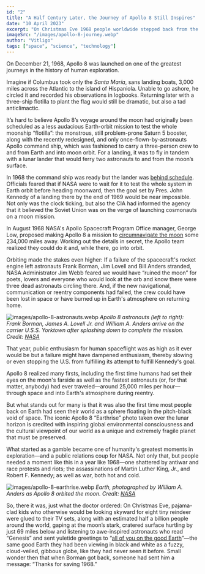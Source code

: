 ```yaml
---
id: "2"
title: "A Half Century Later, the Journey of Apollo 8 Still Inspires"
date: "10 April 2023"
excerpt: "On Christmas Eve 1968 people worldwide stepped back from the throes of crises and recognized themselves as citizens of a tiny, fragile planet"
imageSrc: "/images/apollo-8-journey.webp"
author: "Vitligo"
tags: ["space", "science", "technology"]
---
```


On December 21, 1968, Apollo 8 was launched on one of the greatest journeys in the history of human exploration.

Imagine if Columbus took only the *Santa María*, sans landing boats, 3,000 miles across the Atlantic to the island of Hispaniola. Unable to go ashore, he circled it and recorded his observations in logbooks. Returning later with a three-ship flotilla to plant the flag would still be dramatic, but also a tad anticlimactic.

It’s hard to believe Apollo 8’s voyage around the moon had originally been scheduled as a less audacious Earth-orbit mission to test the whole moonship “flotilla”: the monstrous, still problem-prone Saturn 5 booster, along with the recently redesigned, and only once-flown-by-astronauts Apollo command ship, which was fashioned to carry a three-person crew to and from Earth and into moon orbit. For a landing, it was to fly in tandem with a lunar lander that would ferry two astronauts to and from the moon’s surface.

In 1968 the command ship was ready but the lander was [behind schedule](http://history.nasa.gov/SP-4205/ch8-4.html). Officials feared that if NASA were to wait for it to test the whole system in Earth orbit before heading moonward, then the goal set by Pres. John Kennedy of a landing there by the end of 1969 would be near impossible. Not only was the clock ticking, but also the CIA had informed the agency that it believed the Soviet Union was on the verge of launching cosmonauts on a moon mission.

In August 1968 NASA's Apollo Spacecraft Program Office manager, George Low, proposed making Apollo 8 a mission to [circumnavigate the moon](http://history.nasa.gov/SP-4009/v4p2n.htm) some 234,000 miles away. Working out the details in secret, the Apollo team realized they could do it and, while there, go into orbit.

Orbiting made the stakes even higher: If a failure of the spacecraft's rocket engine left astronauts Frank Borman, Jim Lovell and Bill Anders stranded, NASA Administrator Jim Webb feared we would have “ruined the moon” for poets, lovers and everyone who would look at the orb and know there were three dead astronauts circling there. And, if the new navigational, communication or reentry components had failed, the crew could have been lost in space or have burned up in Earth's atmosphere on returning home.

![images/apollo-8-astronauts.webp](https://static.scientificamerican.com/blogs/assets/Image/S69-15737~orig.jpg)
*Apollo 8 astronauts (left to right): Frank Borman, James A. Lovell Jr. and William A. Anders arrive on the carrier U.S.S. Yorktown after splashing down to complete the mission. Credit: [NASA](https://images.nasa.gov/details-S69-15737.html)*

That year, public enthusiasm for human spaceflight was as high as it ever would be but a failure might have dampened enthusiasm, thereby slowing or even stopping the U.S. from fulfilling its attempt to fulfill Kennedy's goal.

Apollo 8 realized many firsts, including the first time humans had set their eyes on the moon's farside as well as the fastest astronauts (or, for that matter, anybody) had ever traveled—around 25,000 miles per hour—through space and into Earth's atmosphere during reentry.

But what stands out for many is that it was also the first time most people back on Earth had seen their world as a sphere floating in the pitch-black void of space. The iconic Apollo 8 “Earthrise” photo taken over the lunar horizon is credited with inspiring global environmental consciousness and the cultural viewpoint of our world as a unique and extremely fragile planet that must be preserved.

What started as a gamble became one of humanity's greatest moments in exploration—and a public relations coup for NASA. Not only that, but people needed a moment like this in a year like 1968—one shattered by antiwar and race protests and riots; the assassinations of Martin Luther King, Jr., and Robert F. Kennedy; as well as war, both hot and cold.

![images/apollo-8-earthrise.webp](https://static.scientificamerican.com/blogs/assets/Image/apollo08_earthrise.jpg)
*Earth, photographed by William A. Anders as Apollo 8 orbited the moon. Credit: [NASA](https://www.nasa.gov/image-feature/apollo-8-earthrise)*

So, there it was, just what the doctor ordered: On Christmas Eve, pajama-clad kids who otherwise would be looking skyward for eight tiny reindeer were glued to their TV sets, along with an estimated half a billion people around the world, gaping at the moon’s stark, cratered surface hurtling by just 69 miles below and listening to awe-inspired astronauts who read “Genesis” and sent yuletide greetings to “[all of you on the good Earth](http://history.nasa.gov/SP-350/ch-9-6.html)”—the same good Earth they had been viewing in black and white as a fuzzy, cloud-veiled, gibbous globe, like they had never seen it before. Small wonder then that when Borman got back, someone had sent him a message: “Thanks for saving 1968.”
